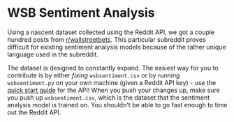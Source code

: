 # WSB Sentiment Analysis

Using a nascent dataset collected using the Reddit API, we got a couple hundred posts from [r/wallstreetbets](https://reddit.com/r/wallstreetbets). This particular subreddit proves difficult for existing sentiment analysis models because of the rather unique language used in the subreddit.

The dataset is designed to constantly expand. The easiest way for you to contribute is by either *fixing* `wsbsentiment.csv` or by *running* `wsbsentiment.py` on your own machine (given a Reddit API key) - use the [quick start guide](https://github.com/reddit-archive/reddit/wiki/OAuth2-Quick-Start-Example) for the API! When you push your changes up, make sure you push up `wsbsentiment.csv`, which is the dataset that the sentiment analysis model is trained on. You shouldn't be able to go fast enough to time out the Reddit API.
